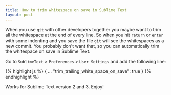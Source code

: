 ```yaml
---
title: How to trim whitespace on save in Sublime Text
layout: post
---
```


When you use `git` with other developers together you maybe want to trim all the whitespace at the end of every line.
So when you hit `return` or `enter` with some indenting and you save the file `git` will see the whitespaces as a new commit.
You probably don't want that, so you can automatically trim the whitespace on save in Sublime Text.

Go to `SublimeText` > `Preferences` > `User Settings` and add the following line:

{% highlight js %}
{
  ...
  "trim_trailing_white_space_on_save": true
}
{% endhighlight %}

Works for Sublime Text version 2 and 3. Enjoy!
